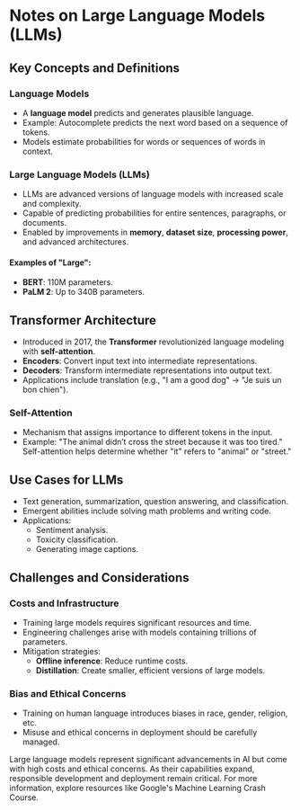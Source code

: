 # Notes on Large Language Models (LLMs)

## Key Concepts and Definitions

### Language Models
- A **language model** predicts and generates plausible language.
- Example: Autocomplete predicts the next word based on a sequence of tokens.
- Models estimate probabilities for words or sequences of words in context.

### Large Language Models (LLMs)
- LLMs are advanced versions of language models with increased scale and complexity.
- Capable of predicting probabilities for entire sentences, paragraphs, or documents.
- Enabled by improvements in **memory**, **dataset size**, **processing power**, and advanced architectures.

#### Examples of "Large":
- **BERT**: 110M parameters.
- **PaLM 2**: Up to 340B parameters.

## Transformer Architecture
- Introduced in 2017, the **Transformer** revolutionized language modeling with **self-attention**.
- **Encoders**: Convert input text into intermediate representations.
- **Decoders**: Transform intermediate representations into output text.
- Applications include translation (e.g., "I am a good dog" → "Je suis un bon chien").

### Self-Attention
- Mechanism that assigns importance to different tokens in the input.
- Example: "The animal didn’t cross the street because it was too tired." Self-attention helps determine whether "it" refers to "animal" or "street."

## Use Cases for LLMs
- Text generation, summarization, question answering, and classification.
- Emergent abilities include solving math problems and writing code.
- Applications:
  - Sentiment analysis.
  - Toxicity classification.
  - Generating image captions.

## Challenges and Considerations

### Costs and Infrastructure
- Training large models requires significant resources and time.
- Engineering challenges arise with models containing trillions of parameters.
- Mitigation strategies:
  - **Offline inference**: Reduce runtime costs.
  - **Distillation**: Create smaller, efficient versions of large models.

### Bias and Ethical Concerns
- Training on human language introduces biases in race, gender, religion, etc.
- Misuse and ethical concerns in deployment should be carefully managed.


Large language models represent significant advancements in AI but come with high costs and ethical concerns. As their capabilities expand, responsible development and deployment remain critical. For more information, explore resources like Google's Machine Learning Crash Course.
